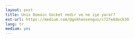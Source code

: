 ```yaml
---
layout: post
title: Unix Domain Socket nedir ve ne işe yarar?
ext-url: https://medium.com/@gokhansengun/c72fe8decb30
lang: tr
medium: yes 
---
```

